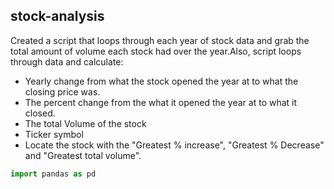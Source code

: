 ## stock-analysis

Created a script that loops through each year of stock data and grab the total amount of volume each stock had over the year.Also, script loops through data and calculate:
  
  * Yearly change from what the stock opened the year at to what the closing price was.
  * The percent change from the what it opened the year at to what it closed.
  * The total Volume of the stock
  * Ticker symbol
  * Locate the stock with the "Greatest % increase", "Greatest % Decrease" and "Greatest total volume".

```python
import pandas as pd
```

